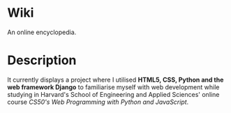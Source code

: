 # Wiki
An online encyclopedia. 

# Description

It currently displays a project where I utilised **HTML5, CSS, Python and the web framework Django** to familiarise myself with web development while studying in Harvard's School of Engineering and Applied Sciences' online course *CS50's Web Programming with Python and JavaScript*.
